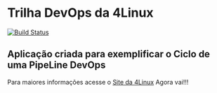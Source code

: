 # Trilha DevOps da 4Linux

<!-- Altere a Flag abaixo com sua URL do Travis -->
[![Build Status](https://travis-ci.com/nanolima/DevOpsLab-HelloWorld.svg?branch=master)](https://travis-ci.com/nanolima/DevOpsLab-HelloWorld)

## Aplicação criada para exemplificar o Ciclo de uma PipeLine DevOps ###


Para maiores informações acesse o [Site da 4Linux](https://www.4linux.com.br/cursos/devops)
Agora vai!!!
